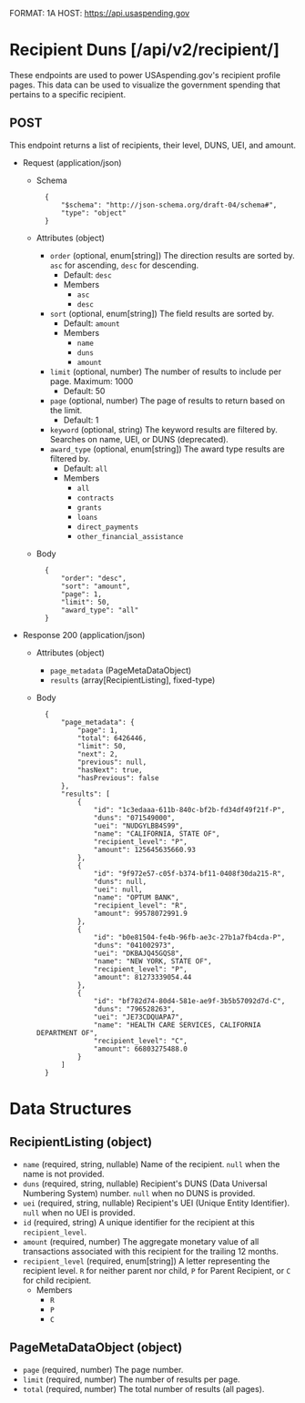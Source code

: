 FORMAT: 1A
HOST: https://api.usaspending.gov

# Recipient Duns [/api/v2/recipient/]

These endpoints are used to power USAspending.gov's recipient profile pages. This data can be used to visualize the government spending that pertains to a specific recipient.

## POST

This endpoint returns a list of recipients, their level, DUNS, UEI, and amount.

+ Request (application/json)
    + Schema

            {
                "$schema": "http://json-schema.org/draft-04/schema#",
                "type": "object"
            }

    + Attributes (object)
        + `order` (optional, enum[string])
            The direction results are sorted by. `asc` for ascending, `desc` for descending.
            + Default: `desc`
            + Members
                + `asc`
                + `desc`
        + `sort` (optional, enum[string])
            The field results are sorted by.
            + Default: `amount`
            + Members
                + `name`
                + `duns`
                + `amount`
        + `limit` (optional, number)
            The number of results to include per page. Maximum: 1000
            + Default: 50
        + `page` (optional, number)
            The page of results to return based on the limit.
            + Default: 1
        + `keyword` (optional, string)
            The keyword results are filtered by. Searches on name, UEI, or DUNS (deprecated).
        + `award_type` (optional, enum[string])
            The award type results are filtered by.
            + Default: `all`
            + Members
                + `all`
                + `contracts`
                + `grants`
                + `loans`
                + `direct_payments`
                + `other_financial_assistance`

    + Body
            
            
            {
                "order": "desc",
                "sort": "amount",
                "page": 1,
                "limit": 50,
                "award_type": "all"
            }


+ Response 200 (application/json)
    + Attributes (object)
        + `page_metadata` (PageMetaDataObject)
        + `results` (array[RecipientListing], fixed-type)

    + Body


            {
                "page_metadata": {
                    "page": 1,
                    "total": 6426446,
                    "limit": 50,
                    "next": 2,
                    "previous": null,
                    "hasNext": true,
                    "hasPrevious": false
                },
                "results": [
                    {
                        "id": "1c3edaaa-611b-840c-bf2b-fd34df49f21f-P",
                        "duns": "071549000",
                        "uei": "NUDGYLBB4S99",                
                        "name": "CALIFORNIA, STATE OF",
                        "recipient_level": "P",
                        "amount": 125645635660.93
                    },
                    {
                        "id": "9f972e57-c05f-b374-bf11-0408f30da215-R",
                        "duns": null,
                        "uei": null,                
                        "name": "OPTUM BANK",
                        "recipient_level": "R",
                        "amount": 99578072991.9
                    },
                    {
                        "id": "b0e81504-fe4b-96fb-ae3c-27b1a7fb4cda-P",
                        "duns": "041002973",
                        "uei": "DKBAJQ45GQS8",                
                        "name": "NEW YORK, STATE OF",
                        "recipient_level": "P",
                        "amount": 81273339054.44
                    },
                    {
                        "id": "bf782d74-80d4-581e-ae9f-3b5b57092d7d-C",
                        "duns": "796528263",
                        "uei": "JE73CDQUAPA7",                
                        "name": "HEALTH CARE SERVICES, CALIFORNIA DEPARTMENT OF",
                        "recipient_level": "C",
                        "amount": 66803275488.0
                    }
                ]
            }




# Data Structures

## RecipientListing (object)
+ `name` (required, string, nullable)
    Name of the recipient. `null` when the name is not provided.
+ `duns` (required, string, nullable)
    Recipient's DUNS (Data Universal Numbering System) number. `null` when no DUNS is provided.
+ `uei` (required, string, nullable)
    Recipient's UEI (Unique Entity Identifier). `null` when no UEI is provided.
+ `id` (required, string)
    A unique identifier for the recipient at this `recipient_level`.
+ `amount` (required, number)
    The aggregate monetary value of all transactions associated with this recipient for the trailing 12 months.
+ `recipient_level` (required, enum[string])
    A letter representing the recipient level. `R` for neither parent nor child, `P` for Parent Recipient, or `C` for child recipient.
    + Members
        + `R`
        + `P`
        + `C`

## PageMetaDataObject (object)
+ `page` (required, number)
    The page number.
+ `limit` (required, number)
    The number of results per page.
+ `total` (required, number)
    The total number of results (all pages).
